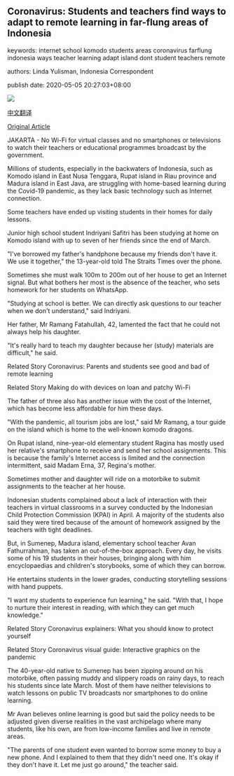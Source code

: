## Coronavirus: Students and teachers find ways to adapt to remote learning in far-flung areas of Indonesia

keywords: internet school komodo students areas coronavirus farflung indonesia ways teacher learning adapt island dont student teachers remote

authors: Linda Yulisman, Indonesia Correspondent

publish date: 2020-05-05 20:27:03+08:00

![](https://www.straitstimes.com/sites/default/files/styles/x_large/public/articles/2020/05/05/ctindo.jpg?itok=NvEPpywm)

[中文翻译](Coronavirus%3A%20Students%20and%20teachers%20find%20ways%20to%20adapt%20to%20remote%20learning%20in%20far-flung%20areas%20of%20Indonesia_zh.md)

[Original Article](https://www.straitstimes.com/asia/se-asia/coronavirus-students-and-teachers-find-ways-to-adapt-to-remote-learning-in-far-flung)

JAKARTA - No Wi-Fi for virtual classes and no smartphones or televisions to watch their teachers or educational programmes broadcast by the government.

Millions of students, especially in the backwaters of Indonesia, such as Komodo island in East Nusa Tenggara, Rupat island in Riau province and Madura island in East Java, are struggling with home-based learning during the Covid-19 pandemic, as they lack basic technology such as Internet connection.

Some teachers have ended up visiting students in their homes for daily lessons.

Junior high school student Indriyani Safitri has been studying at home on Komodo island with up to seven of her friends since the end of March.

"I've borrowed my father's handphone because my friends don't have it. We use it together," the 13-year-old told The Straits Times over the phone.

Sometimes she must walk 100m to 200m out of her house to get an Internet signal. But what bothers her most is the absence of the teacher, who sets homework for her students on WhatsApp.

"Studying at school is better. We can directly ask questions to our teacher when we don't understand," said Indriyani.

Her father, Mr Ramang Fatahullah, 42, lamented the fact that he could not always help his daughter.

"It's really hard to teach my daughter because her (study) materials are difficult," he said.

Related Story Coronavirus: Parents and students see good and bad of remote learning

Related Story Making do with devices on loan and patchy Wi-Fi

The father of three also has another issue with the cost of the Internet, which has become less affordable for him these days.

"With the pandemic, all tourism jobs are lost," said Mr Ramang, a tour guide on the island which is home to the well-known komodo dragons.

On Rupat island, nine-year-old elementary student Ragina has mostly used her relative's smartphone to receive and send her school assignments. This is because the family's Internet access is limited and the connection intermittent, said Madam Erna, 37, Regina's mother.

Sometimes mother and daughter will ride on a motorbike to submit assignments to the teacher at her house.

Indonesian students complained about a lack of interaction with their teachers in virtual classrooms in a survey conducted by the Indonesian Child Protection Commission (KPAI) in April. A majority of the students also said they were tired because of the amount of homework assigned by the teachers with tight deadlines.

But, in Sumenep, Madura island, elementary school teacher Avan Fathurrahman, has taken an out-of-the-box approach. Every day, he visits some of his 19 students in their houses, bringing along with him encyclopaedias and children's storybooks, some of which they can borrow.

He entertains students in the lower grades, conducting storytelling sessions with hand puppets.

"I want my students to experience fun learning," he said. "With that, I hope to nurture their interest in reading, with which they can get much knowledge."

Related Story Coronavirus explainers: What you should know to protect yourself

Related Story Coronavirus visual guide: Interactive graphics on the pandemic

The 40-year-old native to Sumenep has been zipping around on his motorbike, often passing muddy and slippery roads on rainy days, to reach his students since late March. Most of them have neither televisions to watch lessons on public TV broadcasts nor smartphones to do online learning.

Mr Avan believes online learning is good but said the policy needs to be adjusted given diverse realities in the vast archipelago where many students, like his own, are from low-income families and live in remote areas.

"The parents of one student even wanted to borrow some money to buy a new phone. And I explained to them that they didn't need one. It's okay if they don't have it. Let me just go around," the teacher said.